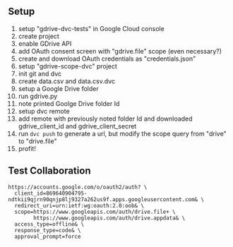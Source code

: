 ## Setup

1. setup "gdrive-dvc-tests" in Google Cloud console
  1. create project
  1. enable GDrive API
  1. add OAuth consent screen with "gdrive.file" scope (even necessary?)
  1. create and download OAuth credentials as "credentials.json"
1. setup "gdrive-scope-dvc" project
  1. init git and dvc
  1. create data.csv and data.csv.dvc
1. setup a Google Drive folder
  1. run gdrive.py
  1. note printed Goolge Drive folder Id
1. setup dvc remote
  1. add remote with previously noted folder Id and downloaded gdrive_client_id
     and gdrive_client_secret
  1. run `dvc push` to generate a url, but modify the scope query from "drive"
     to "drive.file"
  1. profit!

## Test Collaboration

```
https://accounts.google.com/o/oauth2/auth? \
  client_id=869640904795-ndtkii9qjrn90qnjp8lj9327a262us9f.apps.googleusercontent.com& \
  redirect_uri=urn:ietf:wg:oauth:2.0:oob& \
  scope=https://www.googleapis.com/auth/drive.file+ \
        https://www.googleapis.com/auth/drive.appdata& \
  access_type=offline& \
  response_type=code& \
  approval_prompt=force
```
